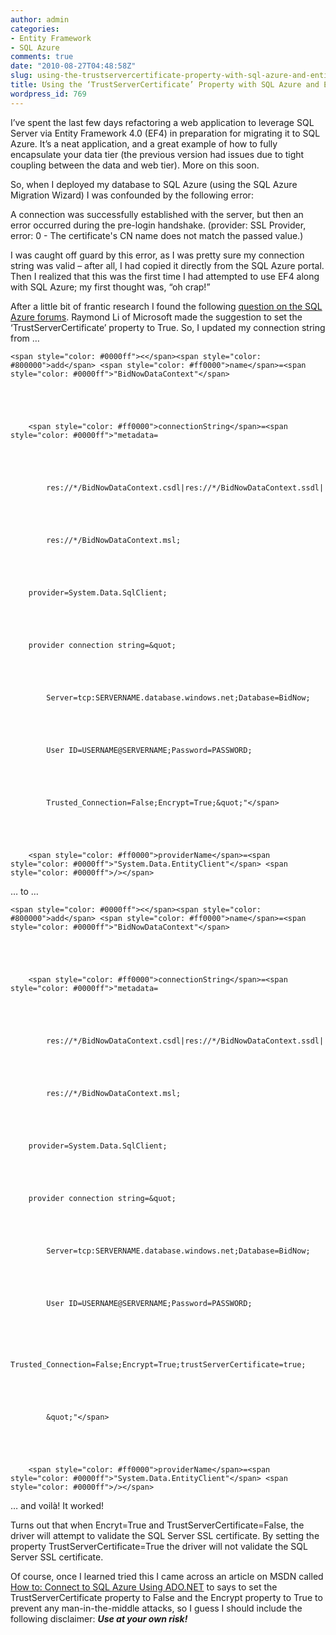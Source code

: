 ```yaml
---
author: admin
categories:
- Entity Framework
- SQL Azure
comments: true
date: "2010-08-27T04:48:58Z"
slug: using-the-trustservercertificate-property-with-sql-azure-and-entity-framework
title: Using the ‘TrustServerCertificate’ Property with SQL Azure and Entity Framework
wordpress_id: 769
---
```


I’ve spent the last few days refactoring a web application to leverage SQL Server via Entity Framework 4.0 (EF4) in preparation for migrating it to SQL Azure. It’s a neat application, and a great example of how to fully encapsulate your data tier (the previous version had issues due to tight coupling between the data and web tier). More on this soon.

 

So, when I deployed my database to SQL Azure (using the SQL Azure Migration Wizard) I was confounded by the following error:

 

A connection was successfully established with the server, but then an error occurred during the pre-login handshake. (provider: SSL Provider, error: 0 - The certificate's CN name does not match the passed value.)

   
 

I was caught off guard by this error, as I was pretty sure my connection string was valid – after all, I had copied it directly from the SQL Azure portal. Then I realized that this was the first time I had attempted to use EF4 along with SQL Azure; my first thought was, “oh crap!”

 

After a little bit of frantic research I found the following [question on the SQL Azure forums](http://social.msdn.microsoft.com/Forums/en-US/ssdsgetstarted/thread/94d24825-c5f7-4fb1-8c9f-a43be3ebde70). Raymond Li of Microsoft made the suggestion to set the ‘TrustServerCertificate’ property to True. So, I updated my connection string from …

 

  
    
    <span style="color: #0000ff"><</span><span style="color: #800000">add</span> <span style="color: #ff0000">name</span>=<span style="color: #0000ff">"BidNowDataContext"</span>



  
    
    	<span style="color: #ff0000">connectionString</span>=<span style="color: #0000ff">"metadata=



  
    
    		res://*/BidNowDataContext.csdl|res://*/BidNowDataContext.ssdl|



  
    
    		res://*/BidNowDataContext.msl;



  
    
    	provider=System.Data.SqlClient;



  
    
    	provider connection string=&quot;



  
    
    		Server=tcp:SERVERNAME.database.windows.net;Database=BidNow;



  
    
    		User ID=USERNAME@SERVERNAME;Password=PASSWORD;



  
    
    		Trusted_Connection=False;Encrypt=True;&quot;"</span>



  
    
    	<span style="color: #ff0000">providerName</span>=<span style="color: #0000ff">"System.Data.EntityClient"</span> <span style="color: #0000ff">/></span>









    
… to …










  
    
    <span style="color: #0000ff"><</span><span style="color: #800000">add</span> <span style="color: #ff0000">name</span>=<span style="color: #0000ff">"BidNowDataContext"</span>



  
    
    	<span style="color: #ff0000">connectionString</span>=<span style="color: #0000ff">"metadata=



  
    
    		res://*/BidNowDataContext.csdl|res://*/BidNowDataContext.ssdl|



  
    
    		res://*/BidNowDataContext.msl;



  
    
    	provider=System.Data.SqlClient;



  
    
    	provider connection string=&quot;



  
    
    		Server=tcp:SERVERNAME.database.windows.net;Database=BidNow;



  
    
    		User ID=USERNAME@SERVERNAME;Password=PASSWORD;



  
    
    		Trusted_Connection=False;Encrypt=True;trustServerCertificate=true;



  
    
    		&quot;"</span>



  
    
    	<span style="color: #ff0000">providerName</span>=<span style="color: #0000ff">"System.Data.EntityClient"</span> <span style="color: #0000ff">/></span>









    
… and voilà! It worked!





Turns out that when Encryt=True and TrustServerCertificate=False, the driver will attempt to validate the SQL Server SSL certificate. By setting the property TrustServerCertificate=True the driver will not validate the SQL Server SSL certificate.





Of course, once I learned tried this I came across an article on MSDN called [How to: Connect to SQL Azure Using ADO.NET](http://msdn.microsoft.com/en-us/library/ee336243.aspx) to says to set the TrustServerCertificate property to False and the Encrypt property to True to prevent any man-in-the-middle attacks, so I guess I should include the following disclaimer: _**Use at your own risk!**_
